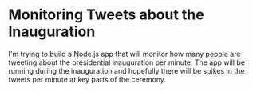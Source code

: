 # Monitoring Tweets about the Inauguration

I'm trying to build a Node.js app that will monitor how many people are tweeting about the presidential inauguration per minute.  The app will be running during the inauguration and hopefully there will be spikes in the tweets per minute at key parts of the ceremony.
